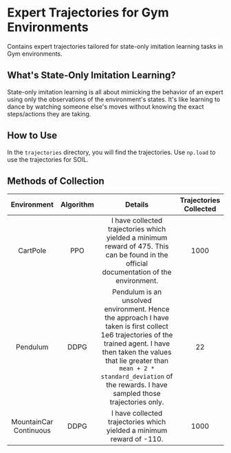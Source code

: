 # Expert Trajectories for Gym Environments
Contains expert trajectories tailored for state-only imitation learning tasks in Gym environments. 

## What's State-Only Imitation Learning?
State-only imitation learning is all about mimicking the behavior of an expert using only the observations of the environment's states. It's like learning to dance by watching someone else's moves without knowing the exact steps/actions they are taking.

## How to Use 
In the `trajectories` directory, you will find the trajectories. Use `np.load` to use the trajectories for SOIL.

## Methods of Collection 

| Environment | Algorithm   | Details   | Trajectories Collected |
| :---:   | :---: | :---: | :---:|
| CartPole | PPO   | I have collected trajectories which yielded a minimum reward of 475. This can be found in the official documentation of the environment.   | 1000|
| Pendulum  | DDPG | Pendulum is an unsolved environment. Hence the approach I have taken is first collect 1e6 trajectories of the trained agent. I have then taken the values that lie greater than `mean + 2 * standard_deviation` of the rewards. I have sampled those trajectories only. | 22|
| MountainCar Continuous | DDPG   | I have collected trajectories which yielded a minimum reward of -110.   | 1000|

